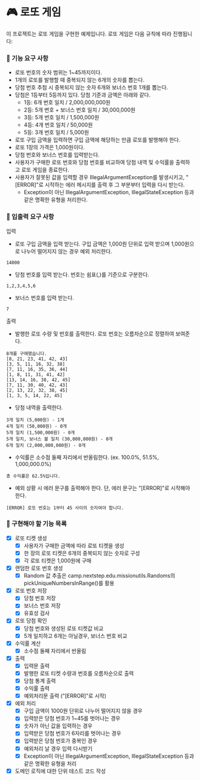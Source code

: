 # 🎮 로또 게임

이 프로젝트는 로또 게임을 구현한 예제입니다. 로또 게임은 다음 규칙에 따라 진행됩니다:

### 🚀 기능 요구 사항

- 로또 번호의 숫자 범위는 1~45까지이다.
- 1개의 로또를 발행할 때 중복되지 않는 6개의 숫자를 뽑는다.
- 당첨 번호 추첨 시 중복되지 않는 숫자 6개와 보너스 번호 1개를 뽑는다.
- 당첨은 1등부터 5등까지 있다. 당첨 기준과 금액은 아래와 같다.
    - 1등: 6개 번호 일치 / 2,000,000,000원
    - 2등: 5개 번호 + 보너스 번호 일치 / 30,000,000원
    - 3등: 5개 번호 일치 / 1,500,000원
    - 4등: 4개 번호 일치 / 50,000원
    - 5등: 3개 번호 일치 / 5,000원
- 로또 구입 금액을 입력하면 구입 금액에 해당하는 만큼 로또를 발행해야 한다.
- 로또 1장의 가격은 1,000원이다. 
- 당첨 번호와 보너스 번호를 입력받는다. 
- 사용자가 구매한 로또 번호와 당첨 번호를 비교하여 당첨 내역 및 수익률을 출력하고 로또 게임을 종료한다. 
- 사용자가 잘못된 값을 입력할 경우 IllegalArgumentException를 발생시키고, "[ERROR]"로 시작하는 에러 메시지를 출력 후 그 부분부터 입력을 다시 받는다.
  - Exception이 아닌 IllegalArgumentException, IllegalStateException 등과 같은 명확한 유형을 처리한다.

### 📰 입출력 요구 사항

입력

- 로또 구입 금액을 입력 받는다. 구입 금액은 1,000원 단위로 입력 받으며 1,000원으로 나누어 떨어지지 않는 경우 예외 처리한다.

``` 14000 ```

- 당첨 번호를 입력 받는다. 번호는 쉼표(,)를 기준으로 구분한다.

``` 1,2,3,4,5,6 ```

- 보너스 번호를 입력 받는다.

```7```


출력

- 발행한 로또 수량 및 번호를 출력한다. 로또 번호는 오름차순으로 정렬하여 보여준다.
```
8개를 구매했습니다.
[8, 21, 23, 41, 42, 43]
[3, 5, 11, 16, 32, 38]
[7, 11, 16, 35, 36, 44]
[1, 8, 11, 31, 41, 42]
[13, 14, 16, 38, 42, 45]
[7, 11, 30, 40, 42, 43]
[2, 13, 22, 32, 38, 45]
[1, 3, 5, 14, 22, 45]
```

- 당첨 내역을 출력한다.
```
3개 일치 (5,000원) - 1개
4개 일치 (50,000원) - 0개
5개 일치 (1,500,000원) - 0개
5개 일치, 보너스 볼 일치 (30,000,000원) - 0개
6개 일치 (2,000,000,000원) - 0개
```

- 수익률은 소수점 둘째 자리에서 반올림한다. (ex. 100.0%, 51.5%, 1,000,000.0%)

```총 수익률은 62.5%입니다.```


- 예외 상황 시 에러 문구를 출력해야 한다. 단, 에러 문구는 "[ERROR]"로 시작해야 한다.

```[ERROR] 로또 번호는 1부터 45 사이의 숫자여야 합니다.```

### 🧰 구현해야 할 기능 목록


- [x] 로또 티켓 생성 
  - [x] 사용자가 구매한 금액에 따라 로또 티켓을 생성
  - [x] 한 장의 로또 티켓은 6개의 중복되지 않는 숫자로 구성
  - [x] 각 로또 티켓은 1,000원에 구매
- [x] 랜덤한 로또 번호 생성
  - [x] Random 값 추출은 camp.nextstep.edu.missionutils.Randoms의 pickUniqueNumbersInRange()를 활용
- [x] 로또 번호 저장
  - [x] 당첨 번호 저장
  - [x] 보너스 번호 저장
  - [x] 유효성 검사
- [x] 로또 당첨 확인
  - [x] 당첨 번호와 생성된 로또 티켓값 비교
  - [x] 5개 일치하고 6개는 아닐경우, 보너스 번호 비교
- [x] 수익률 계산
    - [x] 소수점 둘째 자리에서 반올림  
- [x] 출력
  - [x] 입력문 출력
  - [x] 발행한 로또 티켓 수량과 번호를 오름차순으로 출력
  - [x] 당첨 통계 출력
  - [x] 수익률 출력
  - [x] 예외처리문 출력 ("[ERROR]"로 시작)
- [x] 예외 처리
  - [x] 구입 금액이 1000원 단위로 나누어 떨어지지 않을 경우
  - [x] 입력받은 당첨 번호가 1~45를 벗어나는 경우
  - [x] 숫자가 아닌 값을 입력하는 경우
  - [x] 입력받은 당첨 번호가 6자리를 벗어나는 경우
  - [x] 입력받은 당첨 번호가 중복인 경우
  - [x] 예외처리 날 경우 입력 다시받기
  - [x] Exception이 아닌 IllegalArgumentException, IllegalStateException 등과 같은 명확한 유형을 처리
- [x] 도메인 로직에 대한 단위 테스트 코드 작성
